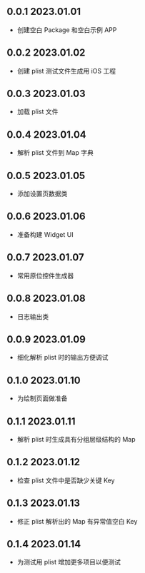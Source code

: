 ## 0.0.1 2023.01.01

* 创建空白 Package 和空白示例 APP

## 0.0.2 2023.01.02

* 创建 plist 测试文件生成用 iOS 工程

## 0.0.3 2023.01.03

* 加载 plist 文件

## 0.0.4 2023.01.04

* 解析 plist 文件到 Map 字典

## 0.0.5 2023.01.05

* 添加设置页数据类

## 0.0.6 2023.01.06

* 准备构建 Widget UI

## 0.0.7 2023.01.07

* 常用原位控件生成器

## 0.0.8 2023.01.08

* 日志输出类

## 0.0.9 2023.01.09

* 细化解析 plist 时的输出方便调试

## 0.1.0 2023.01.10

* 为绘制页面做准备

## 0.1.1 2023.01.11

* 解析 plist 时生成具有分组层级结构的 Map

## 0.1.2 2023.01.12

* 检查 plist 文件中是否缺少关键 Key

## 0.1.3 2023.01.13

* 修正 plist 解析出的 Map 有异常值空白 Key

## 0.1.4 2023.01.14

* 为测试用 plist 增加更多项目以便测试

